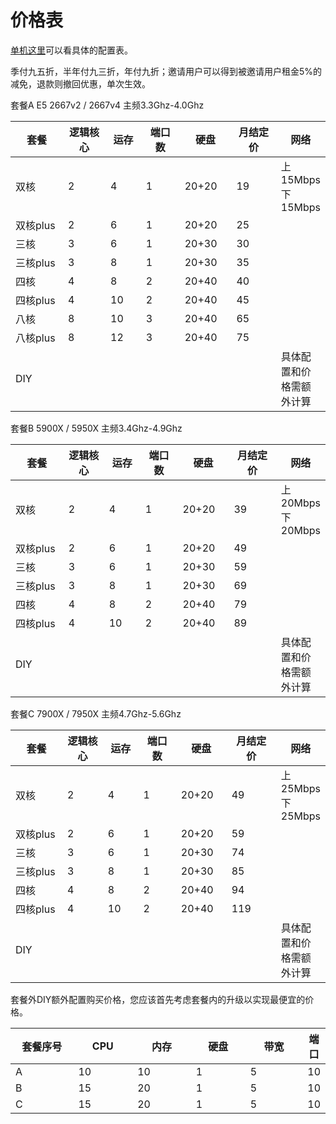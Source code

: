 # 价格表

[单机这里](pei-zhi-yu-lan.md)可以看具体的配置表。

季付九五折，半年付九三折，年付九折；邀请用户可以得到被邀请用户租金5%的减免，退款则撤回优惠，单次生效。

套餐A E5 2667v2 / 2667v4   主频3.3Ghz-4.0Ghz

<table data-full-width="true"><thead><tr><th width="117">套餐</th><th width="101">逻辑核心</th><th width="68">运存</th><th width="86">端口数</th><th width="87">硬盘</th><th width="102">月结定价</th><th>网络</th></tr></thead><tbody><tr><td>双核</td><td>2</td><td>4</td><td>1</td><td>20+20</td><td>19</td><td>上15Mbps下15Mbps<br></td></tr><tr><td>双核plus</td><td>2</td><td>6</td><td>1</td><td>20+20</td><td>25</td><td></td></tr><tr><td>三核</td><td>3</td><td>6</td><td>1</td><td>20+30</td><td>30</td><td></td></tr><tr><td>三核plus</td><td>3</td><td>8</td><td>1</td><td>20+30</td><td>35</td><td></td></tr><tr><td>四核</td><td>4</td><td>8</td><td>2</td><td>20+40</td><td>40</td><td></td></tr><tr><td>四核plus</td><td>4</td><td>10</td><td>2</td><td>20+40</td><td>45</td><td></td></tr><tr><td>八核</td><td>8</td><td>10</td><td>3</td><td>20+40</td><td>65</td><td></td></tr><tr><td>八核plus</td><td>8</td><td>12</td><td>3</td><td>20+40</td><td>75</td><td></td></tr><tr><td>DIY</td><td></td><td></td><td></td><td></td><td></td><td>具体配置和价格需额外计算</td></tr></tbody></table>

套餐B 5900X / 5950X   主频3.4Ghz-4.9Ghz

<table data-full-width="true"><thead><tr><th width="119.46307385229542">套餐</th><th width="94">逻辑核心</th><th width="71">运存</th><th width="82">端口数</th><th width="85">硬盘</th><th width="112">月结定价</th><th>网络</th></tr></thead><tbody><tr><td>双核</td><td>2</td><td>4</td><td>1</td><td>20+20</td><td>39</td><td>上20Mbps下20Mbps<br></td></tr><tr><td>双核plus</td><td>2</td><td>6</td><td>1</td><td>20+20</td><td>49</td><td></td></tr><tr><td>三核</td><td>3</td><td>6</td><td>1</td><td>20+30</td><td>59</td><td></td></tr><tr><td>三核plus</td><td>3</td><td>8</td><td>1</td><td>20+30</td><td>69</td><td></td></tr><tr><td>四核</td><td>4</td><td>8</td><td>2</td><td>20+40</td><td>79</td><td></td></tr><tr><td>四核plus</td><td>4</td><td>10</td><td>2</td><td>20+40</td><td>89</td><td></td></tr><tr><td>DIY</td><td></td><td></td><td></td><td></td><td></td><td>具体配置和价格需额外计算</td></tr></tbody></table>

套餐C 7900X / 7950X   主频4.7Ghz-5.6Ghz

<table data-full-width="true"><thead><tr><th width="119.46307385229542">套餐</th><th width="97">逻辑核心</th><th width="70">运存</th><th width="86">端口数</th><th width="84">硬盘</th><th width="110">月结定价</th><th>网络</th></tr></thead><tbody><tr><td>双核</td><td>2</td><td>4</td><td>1</td><td>20+20</td><td>49</td><td>上25Mbps下25Mbps<br></td></tr><tr><td>双核plus</td><td>2</td><td>6</td><td>1</td><td>20+20</td><td>59</td><td></td></tr><tr><td>三核</td><td>3</td><td>6</td><td>1</td><td>20+30</td><td>74</td><td></td></tr><tr><td>三核plus</td><td>3</td><td>8</td><td>1</td><td>20+30</td><td>85</td><td></td></tr><tr><td>四核</td><td>4</td><td>8</td><td>2</td><td>20+40</td><td>94</td><td></td></tr><tr><td>四核plus</td><td>4</td><td>10</td><td>2</td><td>20+40</td><td>119</td><td></td></tr><tr><td>DIY</td><td></td><td></td><td></td><td></td><td></td><td>具体配置和价格需额外计算</td></tr></tbody></table>

套餐外DIY额外配置购买价格，您应该首先考虑套餐内的升级以实现最便宜的价格。

<table data-full-width="false"><thead><tr><th width="114">套餐序号</th><th width="98">CPU</th><th width="102">内存</th><th width="95">硬盘</th><th width="101">带宽</th><th>端口</th></tr></thead><tbody><tr><td>A</td><td>10</td><td>10</td><td>1</td><td>5</td><td>10</td></tr><tr><td>B</td><td>15</td><td>20</td><td>1</td><td>5</td><td>10</td></tr><tr><td>C</td><td>15</td><td>20</td><td>1</td><td>5</td><td>10</td></tr></tbody></table>

